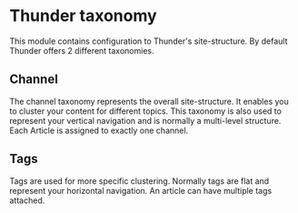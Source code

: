 # Thunder taxonomy

This module contains configuration to Thunder's site-structure. By default Thunder offers 2 different taxonomies.

## Channel

The channel taxonomy represents the overall site-structure. It enables you to cluster your content for different topics.
This taxonomy is also used to represent your vertical navigation and is normally a multi-level structure. Each Article
is assigned to exactly one channel.

## Tags

Tags are used for more specific clustering. Normally tags are flat and represent your horizontal navigation. An article
can have multiple tags attached.
